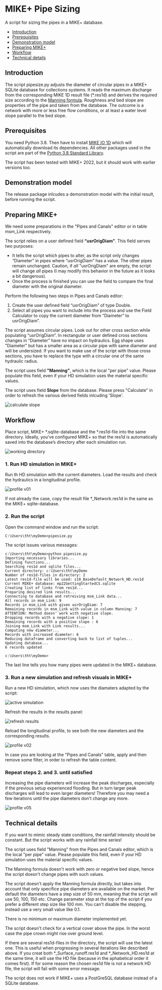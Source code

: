 # MIKE+ Pipe Sizing

A script for sizing the pipes in a MIKE+ database.

  - [Introduction](#introduction)
  - [Prerequisites](#prerequisites)
  - [Demonstration model](#demonstration-model)
  - [Preparing MIKE+](#preparing-mike)
  - [Workflow](#workflow)
  - [Technical details](#technical-details)


## Introduction

The script pipesize.py adjusts the diameter of circular pipes in a MIKE+ SQLite database for collections systems. It reads the maximum discharge from the corresponding MIKE 1D result file (\*.res1d) and derives the required size according to the [Manning formula]( https://en.wikipedia.org/wiki/Manning_formula). Roughness and bed slope are properties of the pipe and taken from the database. The outcome is a network with more or less free flow conditions, or at least a water level slope parallel to the bed slope.

## Prerequisites

You need Python 3.8. Then have to install [MIKE IO 1D](https://github.com/DHI/mikeio1d) which will automatically download its dependencies. All other packages used in the script are part of the [Python 3.8 Standard Library](https://docs.python.org/3.8/library/).

The script has been tested with MIKE+ 2022, but it should work with earlier versions too.

## Demonstration model

The release package inlcudes a demonstration model with the initial result, before running the script.

## Preparing MIKE+

We need some preparations in the "Pipes and Canals" editor or in table msm_Link respectively.

The script relies on a user defined field **“usrOrigDiam”**.  This field serves two purposes:

  - It tells the script which pipes to alter, as the script only changes “Diameter” in pipes where “usrOrigDiam” has a value. The other pipes remain unchanged. Caution, if *all* "usrOrigDiam" are empty, the script will change *all* pipes (I may modify this behavior in the future as it looks a bit dangerous).
  - Once the process is finished you can use the field to compare the final diameter with the original diameter.

Perform the following two steps in Pipes and Canals editor:

1. Create the user defined field “usrOrigDiam” of type Double.
2. Select all pipes you want to include into the process and use the Field Calculator to copy the current diameter from “Diameter” to usrOrigDiam”.

The script assumes circular pipes. Look out for other cross section while populating “usrOrigDiam”. In rectangular or user defined cross sections changes in “Diameter” have no impact on hydraulics. Egg shape uses "Diameter" but has a smaller area as a circular pipe with same diameter and will be undersized. If you want to make use of the script with those cross sections, you have to replace the type with a circular one of the same hydraulic radius.

The script uses field **"Manning"**, which is the local "per pipe" value. Please populate this field, even if your HD simulation uses the material specific values.

The script uses field **Slope** from the database. Please press "Calculate" in order to refresh the various derived fields inlcuding 'Slope'. 


![calculate slope](./images/dimensionierung_calculate-slope.png)

## Workflow

Place script, MIKE+ \*.sqlite-database and the \*.res1d-file into the same directory. Ideally, you’ve configured MIKE+ so that the res1d is automatically saved into the database’s directory after each simulation run.

![working directory](./images/dimensionierung_verzeichnis2.png)

### 1. Run HD simulation in MIKE+

Run th HD simulation with the current diameters. Load the results and check the hydraulics in a longitudinal profile.

![profile v01](./images/dimensionierung_profil-v01.png)

If not already the case, copy the result file \*\_Network.res1d in the same as the MIKE+ sqlite-database.

### 2. Run the script

Open the command window and run the script:

```
C:\Users\tht\myDemo>pipesize.py
```
The script issues various messages:

```
c:\Users\tht\myDemo>python pipesize.py
Importing necessary libraries...
Defining functions...
Searching res1d and sqlite files...
Current directory: c:\Users\tht\myDemo
Number of res1d-files in directory: 2
Latest res1d-file will be used: s10_BaseDefault_Network_HD.res1d
Current MIKE+ database: mp22GettingStartedCS.sqlite
Creating list of links from res1d...
Preparing desired link results...
Connecting to database and retreiving msm_Link data...
All records in msm_Link: 9
Records in msm_Link with given usrOrigDiam: 7
Remaining records in msm_Link with value in column Manning: 7
ATTENTION: Method doesn' work with negative slope.
Dropping records with a negative slope: 1
Remaining records with a positive slope : 6
Joining msm_Link with Link results...
Computing new diameter...
Records with increased diameter: 6
Reducing dataframe and converting back to list of tuples...
Updating database...
6 records updated

c:\Users\tht\myDemo>
```

The last line tells you how many pipes were updated in the MIKE+ database. 



### 3. Run a new simulation and refresh visuals in MIKE+

Run a new HD simulation, which now uses the diamaters adapted by the script:

![active simulation](./images/dimensionierung_active-simulation.png)

Refresh the results in the results panel:

![refresh results](./images/dimensionierung_results-refresh.png)

Reload the longitudinal profile, to see both the new diameters and the corresponding results.

![profile v02](./images/dimensionierung_profil-v02.png)

In case you are looking at the "Pipes and Canals" table, apply and then remove some filter, in order to refresh the table content.

### Repeat steps 2. and 3. until satisfied

Increasing the pipe diameters will increase the peak discharges, especially if the previous setup experienced flooding. But in turn larger peak discharges will lead to even larger diameters! Therefore you may need a few iterations until the pipe diameters don't change any more.

![profile v05](./images/dimensionierung_profil-v05.png)

## Technical details

If you want to mimic steady state conditions, the rainfall intensity should be constant. But the script works with any rainfall time series! 

The script uses field "Manning" from the Pipes and Canals editor, which is the local "per pipe" value. Please populate this field, even if your HD simulation uses the material specific values.

The Manning formula doesn't work with zero or negative bed slope, hence the script doesn't change pipes with such values.

The script doesn't apply the Manning formula directly, but takes into account that only specifice pipe diameters are available on the market. Per default the diameters have a step size of 50 mm, meaning that the script will use 50, 100, 150 etc. Change parameter *step* at the top of the script if you prefer a different step size like 100 mm. You can't disable the stepping, instead use a very small value like 0.1.

There is no minimum or maximum diameter implemented yet.

The script doesn't check for a vertical cover above the pipe. In the worst case the pipe crown might rise over ground level.

If there are several res1d-files in the directory, the script will use the latest one. This is useful when progressing in several iterations like described above. If you creat both \*\_Surface_runoff.res1d and \*\_Network_HD.res1d at the same time, it will use the HD file (because in the aphabetical order it comes first). If for some reason the chosen res1d file is not a network HD file, the script will fail with some error message.

The script does not work if MIKE+ uses a PostGreSQL database instead of a SQLite database.




